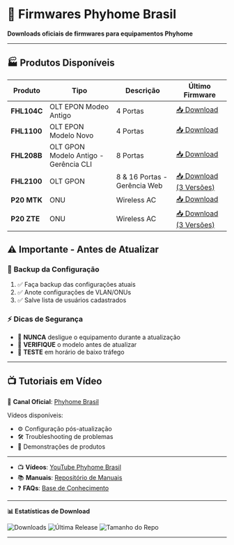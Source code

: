 # 🔧 Firmwares Phyhome Brasil

**Downloads oficiais de firmwares para equipamentos Phyhome**

---

## 🏭 **Produtos Disponíveis**

| Produto | Tipo | Descrição | Último Firmware |
|---------|------|-----------|-----------------|
| **FHL104C** | OLT EPON Modeo Antigo | 4 Portas | [📥 Download](https://github.com/jlui70/phyhomebrasil/releases/tag/fhl104c-v1.0) |
| **FHL1100** | OLT EPON Modelo Novo | 4 Portas | [📥 Download](https://github.com/jlui70/phyhomebrasil/releases/tag/fhl1100-v3.0.5.0) |
| **FHL208B** | OLT GPON Modelo Antigo - Gerência CLI | 8 Portas | [📥 Download](https://github.com/jlui70/phyhomebrasil/releases/tag/fhl208b-vP009SP3) |
| **FHL2100** | OLT GPON | 8 & 16 Portas - Gerência Web | [📥 Download (3 Versões)](https://github.com/jlui70/phyhomebrasil/releases/tag/fhl2100-complete) |
| **P20 MTK** | ONU | Wireless AC | [📥 Download](https://github.com/jlui70/phyhomebrasil/releases/tag/p20-mtk-v6.4.1T1) |
| **P20 ZTE** | ONU | Wireless AC | [📥 Download (3 Versões)](https://github.com/jlui70/phyhomebrasil/releases/tag/p20-zte-complete) |

## ⚠️ **Importante - Antes de Atualizar**

### 📝 **Backup da Configuração**
1. ✅ Faça backup das configurações atuais
2. ✅ Anote configurações de VLAN/ONUs
3. ✅ Salve lista de usuários cadastrados

### ⚡ **Dicas de Segurança**
- 🔴 **NUNCA** desligue o equipamento durante a atualização
- 🔴 **VERIFIQUE** o modelo antes de atualizar
- 🔴 **TESTE** em horário de baixo tráfego

---

## 📺 **Tutoriais em Vídeo**

🎥 **Canal Oficial**: [Phyhome Brasil](https://www.youtube.com/@phyhomebrasil1545)

Vídeos disponíveis:
- ⚙️ Configuração pós-atualização
- 🛠️ Troubleshooting de problemas
- 📱 Demonstrações de produtos

---

- 📺 **Vídeos**: [YouTube Phyhome Brasil](https://www.youtube.com/@phyhomebrasil1545)
- 📚 **Manuais**: [Repositório de Manuais](https://github.com/jlui70/phyhomebrasil)
- ❓ **FAQs**: [Base de Conhecimento](https://github.com/jlui70/phyhomebrasil)

---

**📊 Estatísticas de Download**

![Downloads](https://img.shields.io/github/downloads/jlui70/phyhomebrasil/total?style=for-the-badge&logo=github&color=success)
![Última Release](https://img.shields.io/github/v/release/jlui70/phyhomebrasil?style=for-the-badge&logo=github)
![Tamanho do Repo](https://img.shields.io/github/repo-size/jlui70/phyhomebrasil?style=for-the-badge&logo=github)

---
